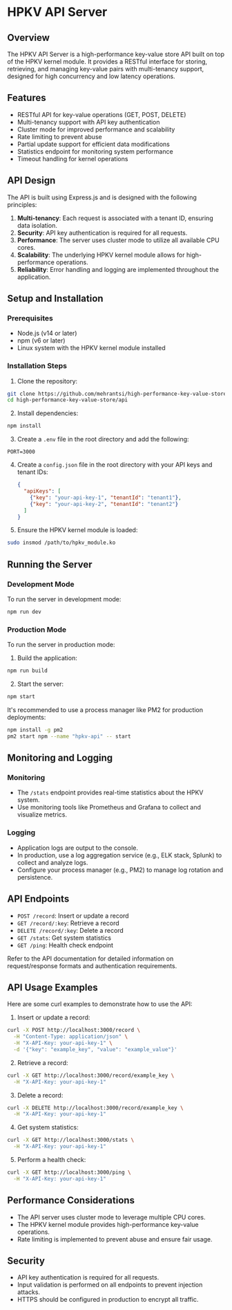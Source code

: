 # HPKV API Server

## Overview

The HPKV API Server is a high-performance key-value store API built on top of the HPKV kernel module. It provides a RESTful interface for storing, retrieving, and managing key-value pairs with multi-tenancy support, designed for high concurrency and low latency operations.

## Features

- RESTful API for key-value operations (GET, POST, DELETE)
- Multi-tenancy support with API key authentication
- Cluster mode for improved performance and scalability
- Rate limiting to prevent abuse
- Partial update support for efficient data modifications
- Statistics endpoint for monitoring system performance
- Timeout handling for kernel operations

## API Design

The API is built using Express.js and is designed with the following principles:

1. **Multi-tenancy**: Each request is associated with a tenant ID, ensuring data isolation.
2. **Security**: API key authentication is required for all requests.
3. **Performance**: The server uses cluster mode to utilize all available CPU cores.
4. **Scalability**: The underlying HPKV kernel module allows for high-performance operations.
5. **Reliability**: Error handling and logging are implemented throughout the application.

## Setup and Installation

### Prerequisites

- Node.js (v14 or later)
- npm (v6 or later)
- Linux system with the HPKV kernel module installed

### Installation Steps

1. Clone the repository:

```sh
git clone https://github.com/mehrantsi/high-performance-key-value-store.git
cd high-performance-key-value-store/api
```

2. Install dependencies:

```sh
npm install
```

3. Create a `.env` file in the root directory and add the following:

```
PORT=3000
```

4. Create a `config.json` file in the root directory with your API keys and tenant IDs:

   ```json
   {
     "apiKeys": [
       {"key": "your-api-key-1", "tenantId": "tenant1"},
       {"key": "your-api-key-2", "tenantId": "tenant2"}
     ]
   }
   ```

5. Ensure the HPKV kernel module is loaded:

```sh
sudo insmod /path/to/hpkv_module.ko
```

## Running the Server

### Development Mode

To run the server in development mode:

```sh
npm run dev
```

### Production Mode

To run the server in production mode:

1. Build the application:

```sh
npm run build
```

2. Start the server:

```sh
npm start
```

It's recommended to use a process manager like PM2 for production deployments:

```sh
npm install -g pm2
pm2 start npm --name "hpkv-api" -- start
```

## Monitoring and Logging

### Monitoring

- The `/stats` endpoint provides real-time statistics about the HPKV system.
- Use monitoring tools like Prometheus and Grafana to collect and visualize metrics.

### Logging

- Application logs are output to the console.
- In production, use a log aggregation service (e.g., ELK stack, Splunk) to collect and analyze logs.
- Configure your process manager (e.g., PM2) to manage log rotation and persistence.

## API Endpoints

- `POST /record`: Insert or update a record
- `GET /record/:key`: Retrieve a record
- `DELETE /record/:key`: Delete a record
- `GET /stats`: Get system statistics
- `GET /ping`: Health check endpoint

Refer to the API documentation for detailed information on request/response formats and authentication requirements.

## API Usage Examples

Here are some curl examples to demonstrate how to use the API:

1. Insert or update a record:

```bash
curl -X POST http://localhost:3000/record \
  -H "Content-Type: application/json" \
  -H "X-API-Key: your-api-key-1" \
  -d '{"key": "example_key", "value": "example_value"}'
```

2. Retrieve a record:

```bash
curl -X GET http://localhost:3000/record/example_key \
  -H "X-API-Key: your-api-key-1"
```

3. Delete a record:

```bash
curl -X DELETE http://localhost:3000/record/example_key \
  -H "X-API-Key: your-api-key-1"
```

4. Get system statistics:

```bash
curl -X GET http://localhost:3000/stats \
  -H "X-API-Key: your-api-key-1"
```

5. Perform a health check:

```bash
curl -X GET http://localhost:3000/ping \
  -H "X-API-Key: your-api-key-1"
```

## Performance Considerations

- The API server uses cluster mode to leverage multiple CPU cores.
- The HPKV kernel module provides high-performance key-value operations.
- Rate limiting is implemented to prevent abuse and ensure fair usage.

## Security

- API key authentication is required for all requests.
- Input validation is performed on all endpoints to prevent injection attacks.
- HTTPS should be configured in production to encrypt all traffic.

